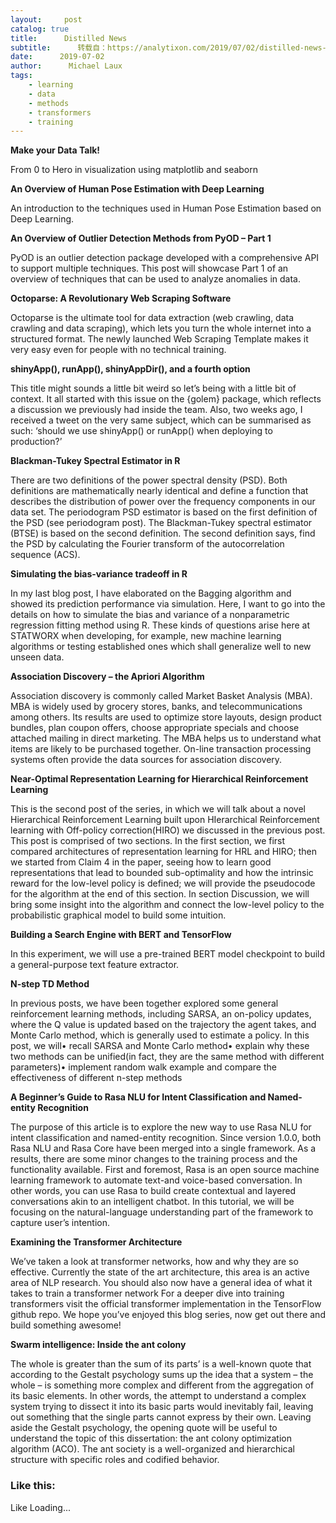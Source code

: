 ```yaml
---
layout:     post
catalog: true
title:      Distilled News
subtitle:      转载自：https://analytixon.com/2019/07/02/distilled-news-1118/
date:      2019-07-02
author:      Michael Laux
tags:
    - learning
    - data
    - methods
    - transformers
    - training
---
```


**Make your Data Talk!**

From 0 to Hero in visualization using matplotlib and seaborn

**An Overview of Human Pose Estimation with Deep Learning**

An introduction to the techniques used in Human Pose Estimation based on Deep Learning.

**An Overview of Outlier Detection Methods from PyOD – Part 1**

PyOD is an outlier detection package developed with a comprehensive API to support multiple techniques. This post will showcase Part 1 of an overview of techniques that can be used to analyze anomalies in data.

**Octoparse: A Revolutionary Web Scraping Software**

Octoparse is the ultimate tool for data extraction (web crawling, data crawling and data scraping), which lets you turn the whole internet into a structured format. The newly launched Web Scraping Template makes it very easy even for people with no technical training.

**shinyApp(), runApp(), shinyAppDir(), and a fourth option**

This title might sounds a little bit weird so let’s being with a little bit of context. It all started with this issue on the {golem} package, which reflects a discussion we previously had inside the team. Also, two weeks ago, I received a tweet on the very same subject, which can be summarised as such: ‘should we use shinyApp() or runApp() when deploying to production?’

**Blackman-Tukey Spectral Estimator in R**

There are two definitions of the power spectral density (PSD). Both definitions are mathematically nearly identical and define a function that describes the distribution of power over the frequency components in our data set. The periodogram PSD estimator is based on the first definition of the PSD (see periodogram post). The Blackman-Tukey spectral estimator (BTSE) is based on the second definition. The second definition says, find the PSD by calculating the Fourier transform of the autocorrelation sequence (ACS).

**Simulating the bias-variance tradeoff in R**

In my last blog post, I have elaborated on the Bagging algorithm and showed its prediction performance via simulation. Here, I want to go into the details on how to simulate the bias and variance of a nonparametric regression fitting method using R. These kinds of questions arise here at STATWORX when developing, for example, new machine learning algorithms or testing established ones which shall generalize well to new unseen data.

**Association Discovery – the Apriori Algorithm**

Association discovery is commonly called Market Basket Analysis (MBA). MBA is widely used by grocery stores, banks, and telecommunications among others. Its results are used to optimize store layouts, design product bundles, plan coupon offers, choose appropriate specials and choose attached mailing in direct marketing. The MBA helps us to understand what items are likely to be purchased together. On-line transaction processing systems often provide the data sources for association discovery.

**Near-Optimal Representation Learning for Hierarchical Reinforcement Learning**

This is the second post of the series, in which we will talk about a novel Hierarchical Reinforcement Learning built upon HIerarchical Reinforcement learning with Off-policy correction(HIRO) we discussed in the previous post. This post is comprised of two sections. In the first section, we first compared architectures of representation learning for HRL and HIRO; then we started from Claim 4 in the paper, seeing how to learn good representations that lead to bounded sub-optimality and how the intrinsic reward for the low-level policy is defined; we will provide the pseudocode for the algorithm at the end of this section. In section Discussion, we will bring some insight into the algorithm and connect the low-level policy to the probabilistic graphical model to build some intuition.

**Building a Search Engine with BERT and TensorFlow**

In this experiment, we will use a pre-trained BERT model checkpoint to build a general-purpose text feature extractor.

**N-step TD Method**

In previous posts, we have been together explored some general reinforcement learning methods, including SARSA, an on-policy updates, where the Q value is updated based on the trajectory the agent takes, and Monte Carlo method, which is generally used to estimate a policy. In this post, we will• recall SARSA and Monte Carlo method• explain why these two methods can be unified(in fact, they are the same method with different parameters)• implement random walk example and compare the effectiveness of different n-step methods

**A Beginner’s Guide to Rasa NLU for Intent Classification and Named-entity Recognition**

The purpose of this article is to explore the new way to use Rasa NLU for intent classification and named-entity recognition. Since version 1.0.0, both Rasa NLU and Rasa Core have been merged into a single framework. As a results, there are some minor changes to the training process and the functionality available. First and foremost, Rasa is an open source machine learning framework to automate text-and voice-based conversation. In other words, you can use Rasa to build create contextual and layered conversations akin to an intelligent chatbot. In this tutorial, we will be focusing on the natural-language understanding part of the framework to capture user’s intention.

**Examining the Transformer Architecture**

We’ve taken a look at transformer networks, how and why they are so effective. Currently the state of the art architecture, this area is an active area of NLP research. You should also now have a general idea of what it takes to train a transformer network For a deeper dive into training transformers visit the official transformer implementation in the TensorFlow github repo. We hope you’ve enjoyed this blog series, now get out there and build something awesome!

**Swarm intelligence: Inside the ant colony**

The whole is greater than the sum of its parts’ is a well-known quote that according to the Gestalt psychology sums up the idea that a system – the whole – is something more complex and different from the aggregation of its basic elements. In other words, the attempt to understand a complex system trying to dissect it into its basic parts would inevitably fail, leaving out something that the single parts cannot express by their own. Leaving aside the Gestalt psychology, the opening quote will be useful to understand the topic of this dissertation: the ant colony optimization algorithm (ACO). The ant society is a well-organized and hierarchical structure with specific roles and codified behavior.

### Like this:

Like Loading...
